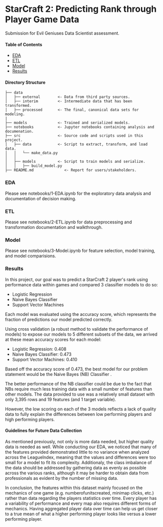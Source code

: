 # StarCraft 2: Predicting Rank through Player Game Data
Submission for Evil Geniuses Data Scientist assessment. 

#### Table of Contents
* [EDA](#data)
* [ETL](#endpoints)  
* [Model](#model)
* [Results](#results)

#### Directory Structure
```
├── data
│   ├── external        <- Data from third party sources.
│   ├── interim         <- Intermediate data that has been transformed.
│   ├── processed       <- The final, canonical data sets for modeling.
|
├── models              <- Trained and serialized models.
├── notebooks           <- Jupyter notebooks containing analysis and documenation.
├── src                 <- Source code and scripts used in this project.
│   ├── data            <- Script to extract, transform, and load data.
│   │   └── make_data.py
│   │
│   ├── models          <- Script to train models and serialize.
│   │   ├── build_model.py
├── README.md              <- Report for users/stakeholders.
```

### EDA
Please see notebooks/1-EDA.ipynb for the exploratory data analysis and documentation of decision making. 

### ETL
Please see notebooks/2-ETL.ipynb for data preprocessing and transformation documentation and walkthrough. 

### Model
Please see notebooks/3-Model.ipynb for feature selection, model training, and model comparisions. 

### Results 
In this project, our goal was to predict a StarCraft 2 player's rank using performance data within games and compared 3 classifier models to do so: 

* Logistic Regression
* Naive Bayes Classifier
* Support Vector Machines

Each model was evaluated using the accuracy score, which represents the fraction of predictions our model predicted correctly. 

Using cross validation (a robust method to validate the performance of models) to expose our models to 5 different subsets of the data, we arrived at these mean accuracy scores for each model:

* Logistic Regression: 0.408
* Naive Bayes Classifier: 0.473
* Support Vector Machines: 0.410

Based off the accuracy score of 0.473, the best model for our problem statement would be the Naive Bayes (NB) Classifier . 

The better performance of the NB classifier could be due to the fact that NBs require much less training data with a small number of features than other models. The data provided to use was a relatively small dataset with only 3,395 rows and 19 features (and 1 target variable).

However, the low scoring on each of the 3 models reflects a lack of quality data to fully explain the differences between low performing players and high performing players. 

#### Guidelines for Future Data Collection
As mentioned previously, not only is more data needed, but higher quality data is needed as well. While conducting our EDA, we noticed that many of the features provided demonstrated little to no variance when analyzed across the LeagueIndex, meaning that the values and differences were too small for a model to fit its complexity. Additionaly, the class imbalance of the data should be addressed by gathering data as evenly as possible across the various ranks, although it may be harder to obtain data from professionals as evident by the number of missing data. 

In conclusion, the features within this dataset mainly focused on the mechanics of one game (e.g. numberofunitscreated, minimap clicks, etc.) rather than data regarding the players statistics over time. Every player has a variability of performance and every map also requires different forms of mechanics. Having aggregated player data over time can help us get closer to a true mean of what a higher performing player looks like versus a lower performing player. 



